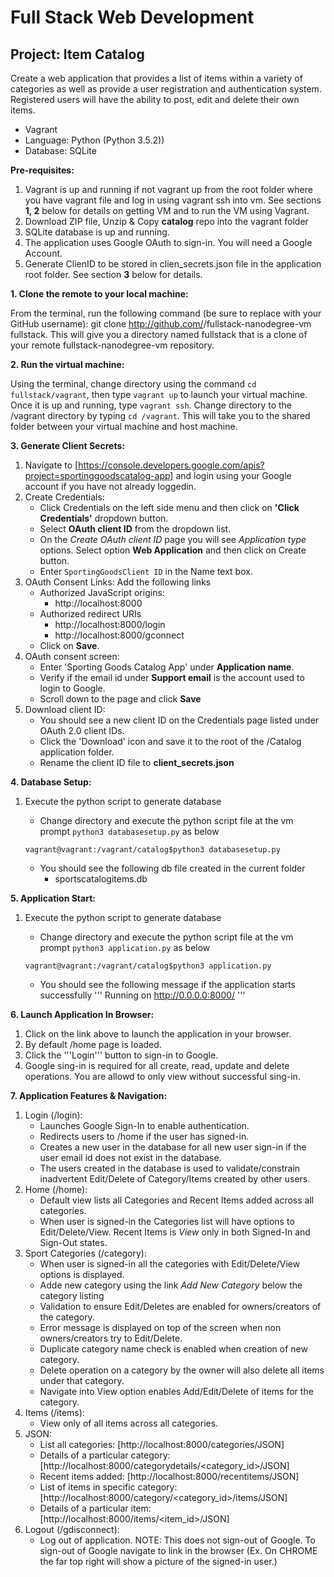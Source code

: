 # Full Stack Web Development

## Project: Item Catalog

Create a web application that provides a list of items within a variety of categories as well as provide a user registration and authentication system. Registered users will have the ability to post, edit and delete their own items.

- Vagrant
- Language: Python (Python 3.5.2))
- Database: SQLite 

**Pre-requisites:**

1.	Vagrant is up and running if not vagrant up from the root folder where you have vagrant file and log in using vagrant ssh into vm. See sections **1, 2** below for details on getting VM and to run the VM using Vagrant.
2.	Download ZIP file, Unzip & Copy **catalog** repo into the vagrant folder
3.	SQLite database is up and running.
4. The application uses Google OAuth to sign-in. You will need a Google Account.
5. Generate ClienID to be stored in clien_secrets.json file in the application root folder. See section **3** below for details.

**1. Clone the remote to your local machine:**

From the terminal, run the following command (be sure to replace <username> with your GitHub username): git clone http://github.com/<username>/fullstack-nanodegree-vm fullstack. This will give you a directory named fullstack that is a clone of your remote fullstack-nanodegree-vm repository.

**2. Run the virtual machine:**

Using the terminal, change directory using the command ```cd fullstack/vagrant```, then type ```vagrant up``` to launch your virtual machine. 
Once it is up and running, type ```vagrant ssh```. 
Change directory to the /vagrant directory by typing ```cd /vagrant```. This will take you to the shared folder between your virtual machine and host machine.

**3. Generate Client Secrets:**
1. Navigate to [https://console.developers.google.com/apis?project=sportinggoodscatalog-app] and login using your Google account if you have not already loggedin.
2. Create Credentials:
     - Click Credentials on the left side menu and then click on **'Click Credentials'** dropdown button.
     - Select **OAuth client ID** from the dropdown list.
     - On the *Create OAuth client ID* page you will see *Application type* options. Select option **Web Application** and then click on Create button.
     - Enter ```SportingGoodsClient ID``` in the Name text box.
3. OAuth Consent Links: Add the following links
     - Authorized JavaScript origins: 
        - http://localhost:8000
     - Authorized redirect URIs
        - http://localhost:8000/login
        - http://localhost:8000/gconnect
     - Click on **Save**. 
4. OAuth consent screen:
      - Enter 'Sporting Goods Catalog App' under **Application name**.
      - Verify if the email id under **Support email** is the account used to login to Google.
      - Scroll down to the page and click **Save**
5. Download client ID:
      - You should see a new client ID on the Credentials page listed under OAuth 2.0 client IDs.
      - Click the 'Download' icon and save it to the root of the /Catalog application folder.
      - Rename the client ID file to **client_secrets.json**


**4. Database Setup:**
1. Execute the python script to generate database
     - Change directory and execute the python script file at the vm prompt ```python3 databasesetup.py``` as below 
     
     ```
     vagrant@vagrant:/vagrant/catalog$python3 databasesetup.py
     ```

	- You should see the following db file created in the current folder
	    - sportscatalogitems.db

**5. Application Start:**  
1. Execute the python script to generate database
     - Change directory and execute the python script file at the vm prompt ```python3 application.py``` as below 
     
     ```
     vagrant@vagrant:/vagrant/catalog$python3 application.py
     ``` 
     - You should see the following message if the application starts successfully
    ''' Running on http://0.0.0.0:8000/ '''

**6. Launch Application In Browser:** 
1. Click on the link above to launch the application in your browser.
2. By default /home page is loaded.
3. Click the '''Login''' button to sign-in to Google.
4. Google sing-in is required for all create, read, update and delete operations. You are allowd to only view without successful sing-in.

**7. Application Features & Navigation:**
1. Login (/login):
      - Launches Google Sign-In to enable authentication.
      - Redirects users to /home if the user has signed-in.
      - Creates a new user in the database for all new user sign-in if the user email id does not exist in the database.
      - The users created in the database is used to validate/constrain inadvertent Edit/Delete of Category/Items created by other users.
2. Home (/home): 
      - Default view lists all Categories and Recent Items added across all categories.
      - When user is signed-in the Categories list will have options to Edit/Delete/View. Recent Items is *View* only in both Signed-In and Sign-Out states. 
2. Sport Categories (/category):
      - When user is signed-in all the categories with Edit/Delete/View options is displayed.
      - Adde new category using the link *Add New Category* below the category listing
      - Validation to ensure Edit/Deletes are enabled for owners/creators of the category. 
      - Error message is displayed on top of the screen when non owners/creators try to Edit/Delete.
      - Duplicate category name check is enabled when creation of new category.
      - Delete operation on a category by the owner will also delete all items under that category.
      - Navigate into View option enables Add/Edit/Delete of items for the category.
3. Items (/items):
      - View only of all items across all categories.
4. JSON:
      - List all categories: [http://localhost:8000/categories/JSON]
      - Details of a particular category: [http://localhost:8000/categorydetails/<category_id>/JSON]
      - Recent items added: [http://localhost:8000/recentitems/JSON]
      - List of items in specific category: [http://localhost:8000/category/<category_id>/items/JSON]
      - Details of a particular item: [http://localhost:8000/items/<item_id>/JSON]
5. Logout (/gdisconnect):
      - Log out of application. 
      NOTE: This does not sign-out of Google. To sign-out of Google navigate to link in the browser (Ex. On CHROME the far top right will show a picture of the signed-in user.)

